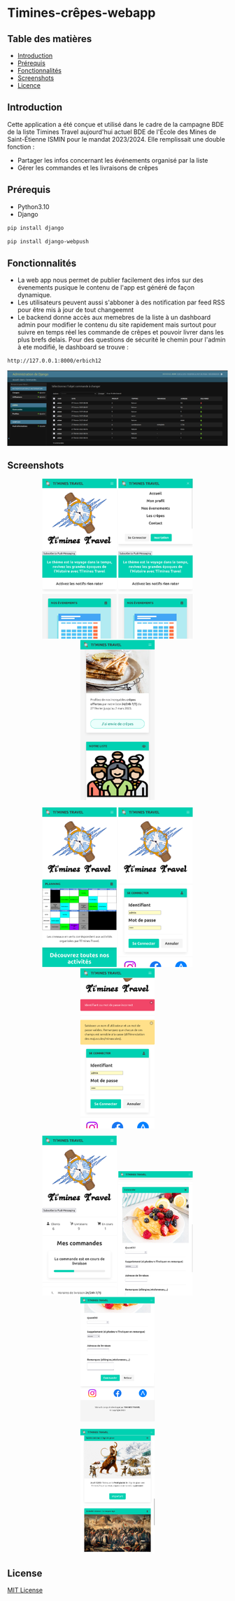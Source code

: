 # Timines-crêpes-webapp

## Table des matières
- [Introduction](#introduction)
- [Prérequis](#prérequis)
- [Fonctionnalités](#fonctionnalités)
- [Screenshots](#screenshots)
- [Licence](#licence)

## Introduction
Cette application a été conçue et utilisé dans le cadre de la campagne BDE de la liste Timines Travel 
aujourd'hui actuel BDE de l'École des Mines de Saint-Étienne ISMIN pour le mandat 2023/2024.
Elle remplissait une double fonction : 
  - Partager les infos concernant les événements organisé par la liste
  - Gérer les commandes et les livraisons de crêpes

## Prérequis
- Python3.10
- Django
```bash
pip install django
```
```bash
pip install django-webpush
```

## Fonctionnalités
* La web app nous permet de publier facilement des infos sur des évenements pusique le contenu de l'app est généré de façon dynamique. 
* Les utilisateurs peuvent aussi s'abboner à des notification par feed RSS pour être mis à jour de tout changeemnt
* Le backend donne accès aux memebres de la liste à un dashboard admin pour modifier le contenu du site rapidement mais surtout pour suivre en temps
réel les commande de crêpes et pouvoir livrer dans les plus brefs delais. Pour des questions de sécurité le chemin pour l'admin à ete modifié, le
dashboard se trouve :
```bash
http://127.0.0.1:8000/erbich12
```
<p align="center">
  <img src="screenshots/11.png" width="700" >
</p>

## Screenshots
<p align="center">
  <img src="screenshots/1.png" width="170" >
  <img src="screenshots/2.png" width="170" >
  <img src="screenshots/3.png" width="170" >
</p>

<p align="center">
  <img src="screenshots/4.png" width="170" >
  <img src="screenshots/5.png" width="170" >
  <img src="screenshots/6.png" width="170" >
</p>

<p align="center">
  <img src="screenshots/7.png" width="170" >
  <img src="screenshots/8.png" width="170" >
  <img src="screenshots/9.png" width="170" >
</p>

<p align="center">
  <img src="screenshots/10.png" width="170" >
</p>


## License
[MIT License](LICENSE)


